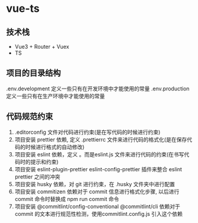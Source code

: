 <!--
 * @Author: xujie 1607526161@qq.com
 * @Date: 2022-12-05 22:30:52
 * @LastEditors: xujie 1607526161@qq.com
 * @FilePath: \vue-ts\README.md
 * @Description: 项目文件的说明
-->

# vue-ts

## 技术栈

- Vue3 + Router + Vuex
- TS

## 项目的目录结构

.env.development 定义一些只有在开发环境中才能使用的常量
.env.production  定义一些只有在生产环境中才能使用的常量

## 代码规范约束

1. .editorconfig 文件对代码进行约束(是在写代码的时候进行约束)
2. 项目安装 prettier 依赖, 定义 .prettierrc 文件来进行代码的格式化(是在保存代码的时候进行格式的自动修改)
3. 项目安装 eslint 依赖，定义 。而是eslint.js 文件来进行代码的约束(在书写代码时的提示和约束)
4. 项目安装 eslint-plugin-prettier eslint-config-prettier 插件来整合 eslint prettier 之间的冲突
5. 项目安装 husky 依赖，对 git 进行约束，在 .husky 文件夹中进行配置
6. 项目安装 commitizen 依赖对于 commit 信息进行格式化步骤, 以后进行 commit 命令时替换成 npm run commit 命令
7. 项目安装 @commitlint/config-conventional @commitlint/cli 依赖对于 commit 的文本进行规范性检测，使用commitlint.config.js 引入这个依赖
